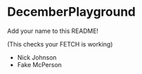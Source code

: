 # DecemberPlayground

Add your name to this README!

(This checks your FETCH is working)

- Nick Johnson
- Fake McPerson